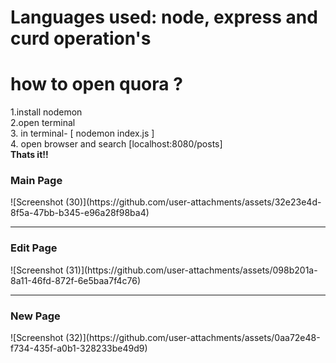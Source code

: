 # Languages used: node, express and curd operation's

<h1>how to open quora ? </h1>
1.install nodemon <br>
2.open terminal    <br>
3. in terminal-  [ nodemon index.js ]  <br>
4. open browser and search [localhost:8080/posts]  <br>
<b>Thats it!!</b>

<h3>Main Page</h3>
![Screenshot (30)](https://github.com/user-attachments/assets/32e23e4d-8f5a-47bb-b345-e96a28f98ba4) <br> 
 <hr>
<h3>Edit Page</h3>
![Screenshot (31)](https://github.com/user-attachments/assets/098b201a-8a11-46fd-872f-6e5baa7f4c76) <br>
 <hr>
<h3>New Page</h3>
![Screenshot (32)](https://github.com/user-attachments/assets/0aa72e48-f734-435f-a0b1-328233be49d9)




